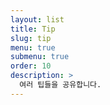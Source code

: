 ```yaml
---
layout: list
title: Tip
slug: tip
menu: true
submenu: true
order: 10
description: >
  여러 팁들을 공유합니다.
---
```

